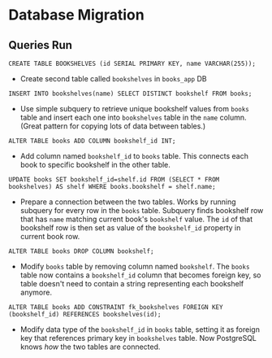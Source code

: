 # Database Migration

## Queries Run

`CREATE TABLE BOOKSHELVES (id SERIAL PRIMARY KEY, name VARCHAR(255));`
* Create second table called `bookshelves` in `books_app` DB

`INSERT INTO bookshelves(name) SELECT DISTINCT bookshelf FROM books;`
* Use simple subquery to retrieve unique bookshelf values from `books` table and insert each one into `bookshelves` table in the `name` column. (Great pattern for copying lots of data between tables.)

`ALTER TABLE books ADD COLUMN bookshelf_id INT;`
* Add column named `bookshelf_id` to `books` table. This connects each book to specific bookshelf in the other table.

`UPDATE books SET bookshelf_id=shelf.id FROM (SELECT * FROM bookshelves) AS shelf WHERE books.bookshelf = shelf.name;`
* Prepare a connection between the two tables. Works by running subquery for every row in the `books` table. Subquery finds bookshelf row that has `name` matching current book's `bookshelf` value. The `id` of that bookshelf row is then set as value of the `bookshelf_id` property in current book row.

`ALTER TABLE books DROP COLUMN bookshelf;`
* Modify `books` table by removing column named `bookshelf`. The `books` table now contains a `bookshelf_id` column that becomes foreign key, so table doesn't need to contain a string representing each bookshelf anymore.

`ALTER TABLE books ADD CONSTRAINT fk_bookshelves FOREIGN KEY (bookshelf_id) REFERENCES bookshelves(id);`
* Modify data type of the `bookshelf_id` in `books` table, setting it as foreign key that references primary key in `bookshelves` table. Now PostgreSQL knows _how_ the two tables are connected.